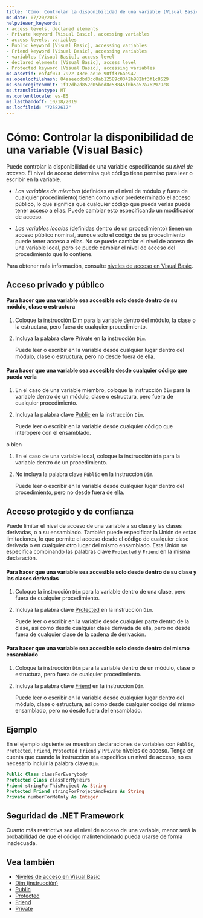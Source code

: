 ```yaml
---
title: 'Cómo: Controlar la disponibilidad de una variable (Visual Basic)'
ms.date: 07/20/2015
helpviewer_keywords:
- access levels, declared elements
- Private keyword [Visual Basic], accessing variables
- access levels, variables
- Public keyword [Visual Basic], accessing variables
- Friend keyword [Visual Basic], accessing variables
- variables [Visual Basic], access level
- declared elements [Visual Basic], access level
- Protected keyword [Visual Basic], accessing variables
ms.assetid: eaf4f073-7922-43ce-ae1e-90ff376ae947
ms.openlocfilehash: 84aaeecdbd3cc8ab12589c0342b982bf3f1c8529
ms.sourcegitcommit: 1f12db2d852d05bed8c53845f0b5a57a762979c8
ms.translationtype: MT
ms.contentlocale: es-ES
ms.lasthandoff: 10/18/2019
ms.locfileid: "72582617"
---
```

# <a name="how-to-control-the-availability-of-a-variable-visual-basic"></a>Cómo: Controlar la disponibilidad de una variable (Visual Basic)
Puede controlar la disponibilidad de una variable especificando su *nivel de acceso*. El nivel de acceso determina qué código tiene permiso para leer o escribir en la variable.  
  
- *Las variables de miembro* (definidas en el nivel de módulo y fuera de cualquier procedimiento) tienen como valor predeterminado el acceso público, lo que significa que cualquier código que pueda verlas puede tener acceso a ellas. Puede cambiar esto especificando un modificador de acceso.  
  
- *Las variables locales* (definidas dentro de un procedimiento) tienen un acceso público nominal, aunque solo el código de su procedimiento puede tener acceso a ellas. No se puede cambiar el nivel de acceso de una variable local, pero se puede cambiar el nivel de acceso del procedimiento que lo contiene.  
  
 Para obtener más información, consulte [niveles de acceso en Visual Basic](../../../../visual-basic/programming-guide/language-features/declared-elements/access-levels.md).  
  
## <a name="private-and-public-access"></a>Acceso privado y público  
  
#### <a name="to-make-a-variable-accessible-only-from-within-its-module-class-or-structure"></a>Para hacer que una variable sea accesible solo desde dentro de su módulo, clase o estructura  
  
1. Coloque la [instrucción Dim](../../../../visual-basic/language-reference/statements/dim-statement.md) para la variable dentro del módulo, la clase o la estructura, pero fuera de cualquier procedimiento.  
  
2. Incluya la palabra clave [Private](../../../../visual-basic/language-reference/modifiers/private.md) en la instrucción `Dim`.  
  
     Puede leer o escribir en la variable desde cualquier lugar dentro del módulo, clase o estructura, pero no desde fuera de ella.  
  
#### <a name="to-make-a-variable-accessible-from-any-code-that-can-see-it"></a>Para hacer que una variable sea accesible desde cualquier código que pueda verla  
  
1. En el caso de una variable miembro, coloque la instrucción `Dim` para la variable dentro de un módulo, clase o estructura, pero fuera de cualquier procedimiento.  
  
2. Incluya la palabra clave [Public](../../../../visual-basic/language-reference/modifiers/public.md) en la instrucción `Dim`.  
  
     Puede leer o escribir en la variable desde cualquier código que interopere con el ensamblado.  
  
 o bien  
  
1. En el caso de una variable local, coloque la instrucción `Dim` para la variable dentro de un procedimiento.  
  
2. No incluya la palabra clave `Public` en la instrucción `Dim`.  
  
     Puede leer o escribir en la variable desde cualquier lugar dentro del procedimiento, pero no desde fuera de ella.  
  
## <a name="protected-and-friend-access"></a>Acceso protegido y de confianza  
 Puede limitar el nivel de acceso de una variable a su clase y las clases derivadas, o a su ensamblado. También puede especificar la Unión de estas limitaciones, lo que permite el acceso desde el código de cualquier clase derivada o en cualquier otro lugar del mismo ensamblado. Esta Unión se especifica combinando las palabras clave `Protected` y `Friend` en la misma declaración.  
  
#### <a name="to-make-a-variable-accessible-only-from-within-its-class-and-any-derived-classes"></a>Para hacer que una variable sea accesible solo desde dentro de su clase y las clases derivadas  
  
1. Coloque la instrucción `Dim` para la variable dentro de una clase, pero fuera de cualquier procedimiento.  
  
2. Incluya la palabra clave [Protected](../../../../visual-basic/language-reference/modifiers/protected.md) en la instrucción `Dim`.  
  
     Puede leer o escribir en la variable desde cualquier parte dentro de la clase, así como desde cualquier clase derivada de ella, pero no desde fuera de cualquier clase de la cadena de derivación.  
  
#### <a name="to-make-a-variable-accessible-only-from-within-the-same-assembly"></a>Para hacer que una variable sea accesible solo desde dentro del mismo ensamblado  
  
1. Coloque la instrucción `Dim` para la variable dentro de un módulo, clase o estructura, pero fuera de cualquier procedimiento.  
  
2. Incluya la palabra clave [Friend](../../../../visual-basic/language-reference/modifiers/friend.md) en la instrucción `Dim`.  
  
     Puede leer o escribir en la variable desde cualquier lugar dentro del módulo, clase o estructura, así como desde cualquier código del mismo ensamblado, pero no desde fuera del ensamblado.  
  
## <a name="example"></a>Ejemplo  
 En el ejemplo siguiente se muestran declaraciones de variables con `Public`, `Protected`, `Friend`, `Protected Friend` y `Private` niveles de acceso. Tenga en cuenta que cuando la instrucción `Dim` especifica un nivel de acceso, no es necesario incluir la palabra clave `Dim`.  
  
```vb  
Public Class classForEverybody  
Protected Class classForMyHeirs  
Friend stringForThisProject As String  
Protected Friend stringForProjectAndHeirs As String  
Private numberForMeOnly As Integer  
```  
  
## <a name="net-framework-security"></a>Seguridad de .NET Framework  
 Cuanto más restrictiva sea el nivel de acceso de una variable, menor será la probabilidad de que el código malintencionado pueda usarse de forma inadecuada.  
  
## <a name="see-also"></a>Vea también

- [Niveles de acceso en Visual Basic](../../../../visual-basic/programming-guide/language-features/declared-elements/access-levels.md)
- [Dim (instrucción)](../../../../visual-basic/language-reference/statements/dim-statement.md)
- [Public](../../../../visual-basic/language-reference/modifiers/public.md)
- [Protected](../../../../visual-basic/language-reference/modifiers/protected.md)
- [Friend](../../../../visual-basic/language-reference/modifiers/friend.md)
- [Private](../../../../visual-basic/language-reference/modifiers/private.md)
